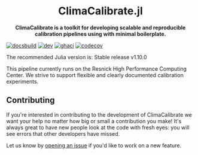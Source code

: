 <!-- Title -->
<h1 align="center">
  ClimaCalibrate.jl
</h1>

<!-- description -->
<p align="center">
  <strong>ClimaCalibrate is a toolkit for developing scalable and reproducible 
calibration pipelines using with minimal boilerplate.</strong>
</p>

[![docsbuild][docs-bld-img]][docs-bld-url]
[![dev][docs-dev-img]][docs-dev-url]
[![ghaci][gha-ci-img]][gha-ci-url]
[![codecov][codecov-img]][codecov-url]

[docs-bld-img]: https://github.com/CliMA/ClimaCalibrate.jl/workflows/Documentation/badge.svg
[docs-bld-url]: https://github.com/CliMA/ClimaCalibrate.jl/actions?query=workflow%3ADocumentation

[docs-dev-img]: https://img.shields.io/badge/docs-dev-blue.svg
[docs-dev-url]: https://CliMA.github.io/ClimaCalibrate.jl/dev/

[gha-ci-img]: https://github.com/CliMA/ClimaCalibrate.jl/actions/workflows/ci.yml/badge.svg
[gha-ci-url]: https://github.com/CliMA/ClimaCalibrate.jl/actions/workflows/ci.yml

[codecov-img]: https://codecov.io/gh/CliMA/ClimaCalibrate.jl/branch/main/graph/badge.svg
[codecov-url]: https://codecov.io/gh/CliMA/ClimaCalibrate.jl

The recommended Julia version is: Stable release v1.10.0

This pipeline currently runs on the Resnick High Performance Computing Center.
We strive to support flexible and clearly documented calibration experiments.

## Contributing

If you're interested in contributing to the development of ClimaCalibrate we want your help no matter how big or small a contribution you make! It's always great to have new people look at the code with fresh eyes: you will see errors that other developers have missed.

Let us know by [opening an issue](https://github.com/CliMA/ClimaCalibrate.jl/issues/new) if you'd like to work on a new feature.
